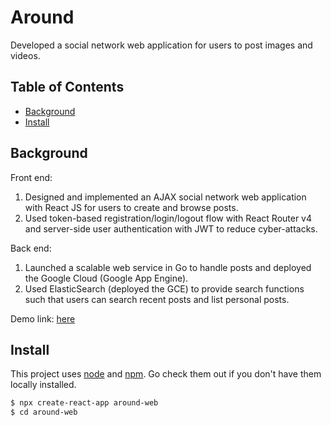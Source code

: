 # Around
Developed a social network web application for users to post images and videos.

## Table of Contents

- [Background](#background)
- [Install](#install)

## Background

Front end:
1. Designed and implemented an AJAX social network web application with React JS for users to create and browse posts. 
2. Used token-based registration/login/logout flow with React Router v4 and server-side user authentication with JWT to reduce cyber-attacks. 

Back end:
1. Launched a scalable web service in Go to handle posts and deployed the Google Cloud (Google App Engine).
2. Used ElasticSearch (deployed the GCE) to provide search functions such that users can search recent posts and list personal posts.

Demo link: [here](https://around.d1gf410g2jhe9n.amplifyapp.com)
## Install

This project uses [node](http://nodejs.org) and [npm](https://npmjs.com). Go check them out if you don't have them locally installed.

```sh
$ npx create-react-app around-web
$ cd around-web

```
